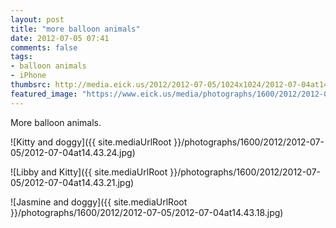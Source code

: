 ```yaml
---
layout: post
title: "more balloon animals"
date: 2012-07-05 07:41
comments: false
tags: 
- balloon animals
- iPhone
thumbsrc: http://media.eick.us/2012/2012-07-05/1024x1024/2012-07-04at14.43.24.jpg 
featured_image: "https://www.eick.us/media/photographs/1600/2012/2012-07-05/2012-07-04at14.43.21.jpg"
---
```

More balloon animals.

![Kitty and doggy]({{ site.mediaUrlRoot }}/photographs/1600/2012/2012-07-05/2012-07-04at14.43.24.jpg)


![Libby and Kitty]({{ site.mediaUrlRoot }}/photographs/1600/2012/2012-07-05/2012-07-04at14.43.21.jpg)


![Jasmine and doggy]({{ site.mediaUrlRoot }}/photographs/1600/2012/2012-07-05/2012-07-04at14.43.18.jpg)


